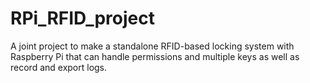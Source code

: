 # RPi_RFID_project
 A joint project to make a standalone RFID-based locking system with Raspberry Pi that can handle permissions and multiple keys as well as record and export logs.
